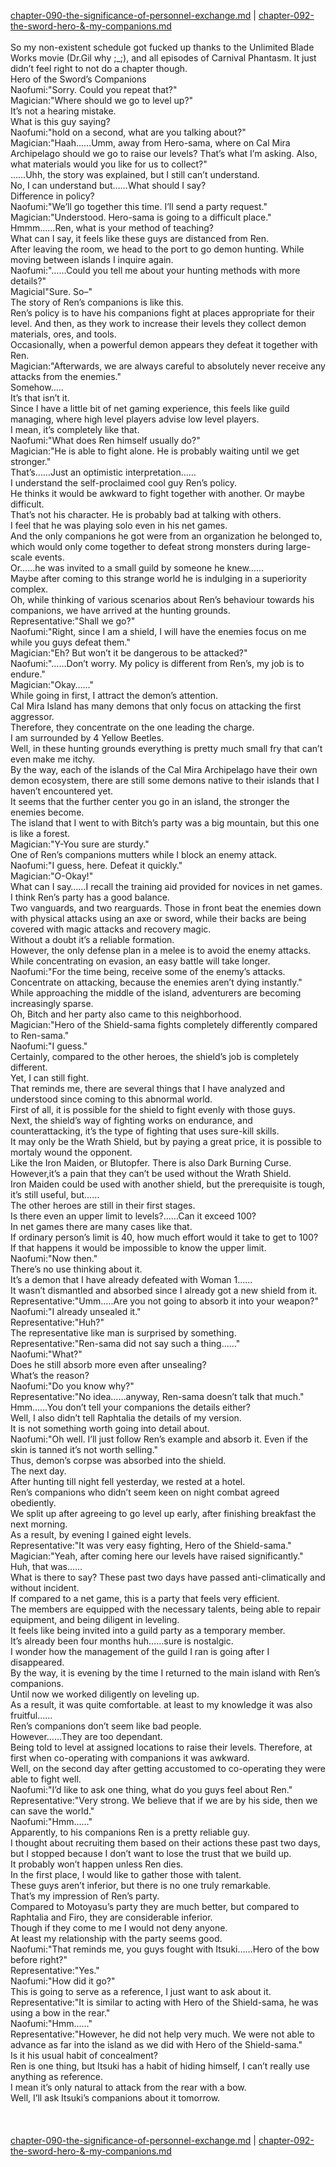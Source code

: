 [chapter-090-the-significance-of-personnel-exchange.md](./chapter-090-the-significance-of-personnel-exchange.md) | [chapter-092-the-sword-hero-&amp;-my-companions.md](./chapter-092-the-sword-hero-&amp;-my-companions.md) <br/>
<br/>
So my non-existent schedule got fucked up thanks to the Unlimited Blade Works movie (Dr.Gil why ;_;), and all episodes of Carnival Phantasm. It just didn’t feel right to not do a chapter though.<br/>
Hero of the Sword’s Companions<br/>
Naofumi:"Sorry. Could you repeat that?"<br/>
Magician:"Where should we go to level up?"<br/>
It’s not a hearing mistake.<br/>
What is this guy saying?<br/>
Naofumi:"hold on a second, what are you talking about?"<br/>
Magician:"Haah……Umm, away from Hero-sama, where on Cal Mira Archipelago should we go to raise our levels? That’s what I’m asking. Also, what materials would you like for us to collect?"<br/>
……Uhh, the story was explained, but I still can’t understand.<br/>
No, I can understand but……What should I say?<br/>
Difference in policy?<br/>
Naofumi:"We’ll go together this time. I’ll send a party request."<br/>
Magician:"Understood. Hero-sama is going to a difficult place."<br/>
Hmmm……Ren, what is your method of teaching?<br/>
What can I say, it feels like these guys are distanced from Ren.<br/>
After leaving the room, we head to the port to go demon hunting. While moving between islands I inquire again.<br/>
Naofumi:"……Could you tell me about your hunting methods with more details?"<br/>
Magicial"Sure. So–"<br/>
The story of Ren’s companions is like this.<br/>
Ren’s policy is to have his companions fight at places appropriate for their level. And then, as they work to increase their levels they collect demon materials, ores, and tools.<br/>
Occasionally, when a powerful demon appears they defeat it together with Ren.<br/>
Magician:"Afterwards, we are always careful to absolutely never receive any attacks from the enemies."<br/>
Somehow…..<br/>
It’s that isn’t it.<br/>
Since I have a little bit of net gaming experience, this feels like guild managing, where high level players advise low level players.<br/>
I mean, it’s completely like that.<br/>
Naofumi:"What does Ren himself usually do?"<br/>
Magician:"He is able to fight alone. He is probably waiting until we get stronger."<br/>
That’s……Just an optimistic interpretation……<br/>
I understand the self-proclaimed cool guy Ren’s policy.<br/>
He thinks it would be awkward to fight together with another. Or maybe difficult.<br/>
That’s not his character. He is probably bad at talking with others.<br/>
I feel that he was playing solo even in his net games.<br/>
And the only companions he got were from an organization he belonged to, which would only come together to defeat strong monsters during large-scale events.<br/>
Or……he was invited to a small guild by someone he knew……<br/>
Maybe after coming to this strange world he is indulging in a superiority complex.<br/>
Oh, while thinking of various scenarios about Ren’s behaviour towards his companions, we have arrived at the hunting grounds.<br/>
Representative:"Shall we go?"<br/>
Naofumi:"Right, since I am a shield, I will have the enemies focus on me while you guys defeat them."<br/>
Magician:"Eh? But won’t it be dangerous to be attacked?"<br/>
Naofumi:"……Don’t worry. My policy is different from Ren’s, my job is to endure."<br/>
Magician:"Okay……"<br/>
While going in first, I attract the demon’s attention.<br/>
Cal Mira Island has many demons that only focus on attacking the first aggressor.<br/>
Therefore, they concentrate on the one leading the charge.<br/>
I am surrounded by 4 Yellow Beetles.<br/>
Well, in these hunting grounds everything is pretty much small fry that can’t even make me itchy.<br/>
By the way, each of the islands of the Cal Mira Archipelago have their own demon ecosystem, there are still some demons native to their islands that I haven’t encountered yet.<br/>
It seems that the further center you go in an island, the stronger the enemies become.<br/>
The island that I went to with Bitch’s party was a big mountain, but this one is like a forest.<br/>
Magician:"Y-You sure are sturdy."<br/>
One of Ren’s companions mutters while I block an enemy attack.<br/>
Naofumi:"I guess, here. Defeat it quickly."<br/>
Magician:"O-Okay!"<br/>
What can I say……I recall the training aid provided for novices in net games.<br/>
I think Ren’s party has a good balance.<br/>
Two vanguards, and two rearguards. Those in front beat the enemies down with physical attacks using an axe or sword, while their backs are being covered with magic attacks and recovery magic.<br/>
Without a doubt it’s a reliable formation.<br/>
However, the only defense plan in a melee is to avoid the enemy attacks.<br/>
While concentrating on evasion, an easy battle will take longer.<br/>
Naofumi:"For the time being, receive some of the enemy’s attacks. Concentrate on attacking, because the enemies aren’t dying instantly."<br/>
While approaching the middle of the island, adventurers are becoming increasingly sparse.<br/>
Oh, Bitch and her party also came to this neighborhood.<br/>
Magician:"Hero of the Shield-sama fights completely differently compared to Ren-sama."<br/>
Naofumi:"I guess."<br/>
Certainly, compared to the other heroes, the shield’s job is completely different.<br/>
Yet, I can still fight.<br/>
That reminds me, there are several things that I have analyzed and understood since coming to this abnormal world.<br/>
First of all, it is possible for the shield to fight evenly with those guys.<br/>
Next, the shield’s way of fighting works on endurance, and counterattacking, it’s the type of fighting that uses sure-kill skills.<br/>
It may only be the Wrath Shield, but by paying a great price, it is possible to mortaly wound the opponent.<br/>
Like the Iron Maiden, or Blutopfer. There is also Dark Burning Curse.<br/>
However,it’s a pain that they can’t be used without the Wrath Shield.<br/>
Iron Maiden could be used with another shield, but the prerequisite is tough, it’s still useful, but……<br/>
The other heroes are still in their first stages.<br/>
Is there even an upper limit to levels?……Can it exceed 100?<br/>
In net games there are many cases like that.<br/>
If ordinary person’s limit is 40, how much effort would it take to get to 100?<br/>
If that happens it would be impossible to know the upper limit.<br/>
Naofumi:"Now then."<br/>
There’s no use thinking about it.<br/>
It’s a demon that I have already defeated with Woman 1……<br/>
It wasn’t dismantled and absorbed since I already got a new shield from it.<br/>
Representative:"Umm…..Are you not going to absorb it into your weapon?"<br/>
Naofumi:"I already unsealed it."<br/>
Representative:"Huh?"<br/>
The representative like man is surprised by something.<br/>
Representative:"Ren-sama did not say such a thing……"<br/>
Naofumi:"What?"<br/>
Does he still absorb more even after unsealing?<br/>
What’s the reason?<br/>
Naofumi:"Do you know why?"<br/>
Representative:"No idea……anyway, Ren-sama doesn’t talk that much."<br/>
Hmm……You don’t tell your companions the details either?<br/>
Well, I also didn’t tell Raphtalia the details of my version.<br/>
It is not something worth going into detail about.<br/>
Naofumi:"Oh well. I’ll just follow Ren’s example and absorb it. Even if the skin is tanned it’s not worth selling."<br/>
Thus, demon’s corpse was absorbed into the shield.<br/>
The next day.<br/>
After hunting till night fell yesterday, we rested at a hotel.<br/>
Ren’s companions who didn’t seem keen on night combat agreed obediently.<br/>
We split up after agreeing to go level up early, after finishing breakfast the next morning.<br/>
As a result, by evening I gained eight levels.<br/>
Representative:"It was very easy fighting, Hero of the Shield-sama."<br/>
Magician:"Yeah, after coming here our levels have raised significantly."<br/>
Huh, that was……<br/>
What is there to say? These past two days have passed anti-climatically and without incident.<br/>
If compared to a net game, this is a party that feels very efficient.<br/>
The members are equipped with the necessary talents, being able to repair equipment, and being diligent in leveling.<br/>
It feels like being invited into a guild party as a temporary member.<br/>
It’s already been four months huh……sure is nostalgic.<br/>
I wonder how the management of the guild I ran is going after I disappeared.<br/>
By the way, it is evening by the time I returned to the main island with Ren’s companions.<br/>
Until now we worked diligently on leveling up.<br/>
As a result, it was quite comfortable. at least to my knowledge it was also fruitful……<br/>
Ren’s companions don’t seem like bad people.<br/>
However……They are too dependant.<br/>
Being told to level at assigned locations to raise their levels. Therefore, at first when co-operating with companions it was awkward.<br/>
Well, on the second day after getting accustomed to co-operating they were able to fight well.<br/>
Naofumi:"I’d like to ask one thing, what do you guys feel about Ren."<br/>
Representative:"Very strong. We believe that if we are by his side, then we can save the world."<br/>
Naofumi:"Hmm……"<br/>
Apparently, to his companions Ren is a pretty reliable guy.<br/>
I thought about recruiting them based on their actions these past two days, but I stopped because I don’t want to lose the trust that we build up.<br/>
It probably won’t happen unless Ren dies.<br/>
In the first place, I would like to gather those with talent.<br/>
These guys aren’t inferior, but there is no one truly remarkable.<br/>
That’s my impression of Ren’s party.<br/>
Compared to Motoyasu’s party they are much better, but compared to Raphtalia and Firo, they are considerable inferior.<br/>
Though if they come to me I would not deny anyone.<br/>
At least my relationship with the party seems good.<br/>
Naofumi:"That reminds me, you guys fought with Itsuki……Hero of the bow before right?"<br/>
Representative:"Yes."<br/>
Naofumi:"How did it go?"<br/>
This is going to serve as a reference, I just want to ask about it.<br/>
Representative:"It is similar to acting with Hero of the Shield-sama, he was using a bow in the rear."<br/>
Naofumi:"Hmm……"<br/>
Representative:"However, he did not help very much. We were not able to advance as far into the island as we did with Hero of the Shield-sama."<br/>
Is it his usual habit of concealment?<br/>
Ren is one thing, but Itsuki has a habit of hiding himself, I can’t really use anything as reference.<br/>
I mean it’s only natural to attack from the rear with a bow.<br/>
Well, I’ll ask Itsuki’s companions about it tomorrow.<br/>
<br/>
<br/>
<br/>
[chapter-090-the-significance-of-personnel-exchange.md](./chapter-090-the-significance-of-personnel-exchange.md) | [chapter-092-the-sword-hero-&amp;-my-companions.md](./chapter-092-the-sword-hero-&amp;-my-companions.md) <br/>

